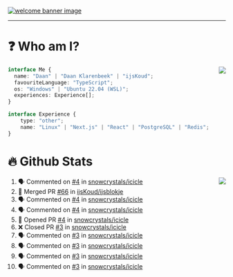 <h1 align="center" style="display:none;"></h1>

<a href="https://ijskoud.dev/"><img src="https://cdn.ijskoud.dev/files/IIcds5oPKl.png" alt="welcome banner image" /></a>

---

# ❓ Who am I?

<img align="right" src="http://gh-stats.ijskoud.dev/api/top-langs?username=ijsKoud&cache_seconds=1800&layout=compact&hide_border=true&hide_rank=true&show_icons=true&theme=dark&title_color=ffffff&hide_border=true&locale=en" />

```typescript
interface Me {
  name: "Daan" | "Daan Klarenbeek" | "ijsKoud";
  favouriteLanguage: "TypeScript";
  os: "Windows" | "Ubuntu 22.04 (WSL)";
  experiences: Experience[];
}

interface Experience {
    type: "other";
    name: "Linux" | "Next.js" | "React" | "PostgreSQL" | "Redis";
}
```

# 🔥 Github Stats

<img align="right" src="http://gh-stats.ijskoud.dev/api? username=ijsKoud&cache_seconds=1800&hide_border=true&hide_rank=true&show_icons=true&theme=dark&title_color=ffffff&hide_border=true&locale=en">

<!--START_SECTION:activity-->
1. 🗣 Commented on [#4](https://github.com/snowcrystals/icicle/issues/4) in [snowcrystals/icicle](https://github.com/snowcrystals/icicle)
2. 🎉 Merged PR [#66](https://github.com/ijsKoud/ijsblokje/pull/66) in [ijsKoud/ijsblokje](https://github.com/ijsKoud/ijsblokje)
3. 🗣 Commented on [#4](https://github.com/snowcrystals/icicle/issues/4) in [snowcrystals/icicle](https://github.com/snowcrystals/icicle)
4. 🗣 Commented on [#4](https://github.com/snowcrystals/icicle/issues/4) in [snowcrystals/icicle](https://github.com/snowcrystals/icicle)
5. 💪 Opened PR [#4](https://github.com/snowcrystals/icicle/pull/4) in [snowcrystals/icicle](https://github.com/snowcrystals/icicle)
6. ❌ Closed PR [#3](https://github.com/snowcrystals/icicle/pull/3) in [snowcrystals/icicle](https://github.com/snowcrystals/icicle)
7. 🗣 Commented on [#3](https://github.com/snowcrystals/icicle/issues/3) in [snowcrystals/icicle](https://github.com/snowcrystals/icicle)
8. 🗣 Commented on [#3](https://github.com/snowcrystals/icicle/issues/3) in [snowcrystals/icicle](https://github.com/snowcrystals/icicle)
9. 🗣 Commented on [#3](https://github.com/snowcrystals/icicle/issues/3) in [snowcrystals/icicle](https://github.com/snowcrystals/icicle)
10. 🗣 Commented on [#3](https://github.com/snowcrystals/icicle/issues/3) in [snowcrystals/icicle](https://github.com/snowcrystals/icicle)
<!--END_SECTION:activity-->

<h1 align="center" style="display:none;"></h1>
